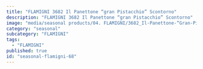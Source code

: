 ```yaml
---
title: "FLAMIGNI 3682 Il Panettone “gran Pistacchio” Scontorno"
description: "FLAMIGNI 3682 Il Panettone “gran Pistacchio” Scontorno"
image: "media/seasonal products/04. FLAMIGNI/3682_Il-Panettone-“Gran-Pistacchio”_scontorno.jpg"
category: "seasonal"
subcategory: "FLAMIGNI"
tags:
  - "FLAMIGNI"
published: true
id: "seasonal-flamigni-68"
---
```

